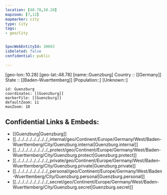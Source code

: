 ```yaml
---
location: [48.78,10.28] 
mapzoom: [7,12] 
mapmarker: city 
type: City
tags:
- geo/City


SpocWebEntityId: 30663
isDeleted: false
confidential: public

---
```

[geo-lon::10.28] 
[geo-lat::48.78] 
[name::Guenzburg] 
Country :: [[Germany]]  
State :: [[Baden-Wuerttemberg]] 
[Population::] 
[Unknown::] 


```leaflet
id: Guenzburg
coordinates: [[Guenzburg]] 
markerFile: [[Guenzburg]] 
defaultZoom: 11 
maxZoom: 18
```


## Confidential Links & Embeds: 
- [[Guenzburg|Guenzburg]]  
- [[../../../../../../../../_internal/geo/Continent/Europe/Germany/West/Baden-Wuerttemberg/City/Guenzburg.internal|Guenzburg.internal]] 
- [[../../../../../../../../_protect/geo/Continent/Europe/Germany/West/Baden-Wuerttemberg/City/Guenzburg.protect|Guenzburg.protect]] 
- [[../../../../../../../../_private/geo/Continent/Europe/Germany/West/Baden-Wuerttemberg/City/Guenzburg.private|Guenzburg.private]] 
- [[../../../../../../../../_personal/geo/Continent/Europe/Germany/West/Baden-Wuerttemberg/City/Guenzburg.personal|Guenzburg.personal]] 
- [[../../../../../../../../_secret/geo/Continent/Europe/Germany/West/Baden-Wuerttemberg/City/Guenzburg.secret|Guenzburg.secret]] 

